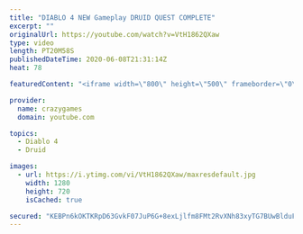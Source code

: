 ```yaml
---
title: "DIABLO 4 NEW Gameplay DRUID QUEST COMPLETE"
excerpt: ""
originalUrl: https://youtube.com/watch?v=VtH1862QXaw
type: video
length: PT20M58S
publishedDateTime: 2020-06-08T21:31:14Z
heat: 78

featuredContent: "<iframe width=\"800\" height=\"500\" frameborder=\"0\" src=\"https://www.youtube.com/embed/VtH1862QXaw\" allow=\"accelerometer; autoplay; encrypted-media; gyroscope; picture-in-picture\" allowfullscreen></iframe>"

provider:
  name: crazygames
  domain: youtube.com

topics:
  - Diablo 4
  - Druid

images:
  - url: https://i.ytimg.com/vi/VtH1862QXaw/maxresdefault.jpg
    width: 1280
    height: 720
    isCached: true

secured: "KEBPn6kOKTKRpD63GvkF07JuP6G+8exLjlfm8FMt2RvXNh83xyTG7BUwBlduFiotmrStcqkQpgW6qmZAWTwxYBkyPJW12T/ARzkya48F6SNnGOTDa5wMZbB63N3Wig5nbhRJyinoDnQs0+irEenfSP7Go8RFazsb4r2mieTspyrI1qodzy5R9qjRAvdfKIkwnvVQFvyg+ACMcVubjrXr6/RAIEPmdRZyeGtw/QDM3AShxP1/AXpqErbwIdhlkZRduVVl7n3Jr0GDVTQyMXPAwAnfn9FM2HIB/DDTr3oEDJHz95JHuvpiGNdj0M9h4LK2iEbK/XvcD2gkZvbdN2k0FxNPlHpFRQiIQygWkgJPzXrar7N+1WfgzFL5PhAnUgO7SlPwd0APdqgGt7VOgRyEzwirj/fAmkEbEFpsyfMP5Kk=;G+8dgUmV3gd/xV37ZYZZMQ=="
---
```


